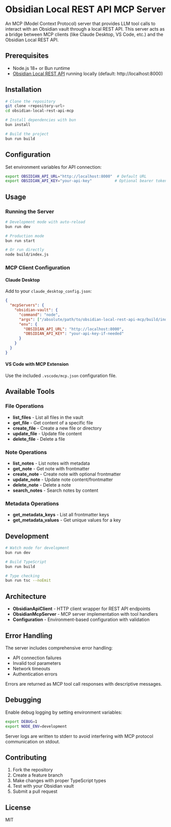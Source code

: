# Obsidian Local REST API MCP Server

An MCP (Model Context Protocol) server that provides LLM tool calls to interact with an Obsidian vault through a local REST API. This server acts as a bridge between MCP clients (like Claude Desktop, VS Code, etc.) and the Obsidian Local REST API.

## Prerequisites

- Node.js 18+ or Bun runtime
- [Obsidian Local REST API](https://github.com/j-shelfwood/obsidian-local-rest-api) running locally (default: http://localhost:8000)

## Installation

```bash
# Clone the repository
git clone <repository-url>
cd obsidian-local-rest-api-mcp

# Install dependencies with bun
bun install

# Build the project
bun run build
```

## Configuration

Set environment variables for API connection:

```bash
export OBSIDIAN_API_URL="http://localhost:8000"  # Default URL
export OBSIDIAN_API_KEY="your-api-key"          # Optional bearer token
```

## Usage

### Running the Server

```bash
# Development mode with auto-reload
bun run dev

# Production mode
bun run start

# Or run directly
node build/index.js
```

### MCP Client Configuration

#### Claude Desktop

Add to your `claude_desktop_config.json`:

```json
{
  "mcpServers": {
    "obsidian-vault": {
      "command": "node",
      "args": ["/absolute/path/to/obsidian-local-rest-api-mcp/build/index.js"],
      "env": {
        "OBSIDIAN_API_URL": "http://localhost:8000",
        "OBSIDIAN_API_KEY": "your-api-key-if-needed"
      }
    }
  }
}
```

#### VS Code with MCP Extension

Use the included `.vscode/mcp.json` configuration file.

## Available Tools

### File Operations
- **list_files** - List all files in the vault
- **get_file** - Get content of a specific file
- **create_file** - Create a new file or directory
- **update_file** - Update file content
- **delete_file** - Delete a file

### Note Operations
- **list_notes** - List notes with metadata
- **get_note** - Get note with frontmatter
- **create_note** - Create note with optional frontmatter
- **update_note** - Update note content/frontmatter
- **delete_note** - Delete a note
- **search_notes** - Search notes by content

### Metadata Operations
- **get_metadata_keys** - List all frontmatter keys
- **get_metadata_values** - Get unique values for a key

## Development

```bash
# Watch mode for development
bun run dev

# Build TypeScript
bun run build

# Type checking
bun run tsc --noEmit
```

## Architecture

- **ObsidianApiClient** - HTTP client wrapper for REST API endpoints
- **ObsidianMcpServer** - MCP server implementation with tool handlers
- **Configuration** - Environment-based configuration with validation

## Error Handling

The server includes comprehensive error handling:
- API connection failures
- Invalid tool parameters
- Network timeouts
- Authentication errors

Errors are returned as MCP tool call responses with descriptive messages.

## Debugging

Enable debug logging by setting environment variables:

```bash
export DEBUG=1
export NODE_ENV=development
```

Server logs are written to stderr to avoid interfering with MCP protocol communication on stdout.

## Contributing

1. Fork the repository
2. Create a feature branch
3. Make changes with proper TypeScript types
4. Test with your Obsidian vault
5. Submit a pull request

## License

MIT
